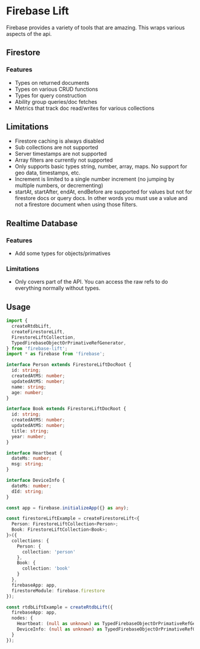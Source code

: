 # Firebase Lift

Firebase provides a variety of tools that are amazing. This wraps various aspects of the api.

## Firestore

### Features
* Types on returned documents
* Types on various CRUD functions
* Types for query construction
* Ability group queries/doc fetches
* Metrics that track doc read/writes for various collections

## Limitations
* Firestore caching is always disabled
* Sub collections are not supported
* Server timestamps are not supported
* Array filters are currently not supported
* Only supports basic types string, number, array, maps. No support for geo data, timestamps, etc.
* Increment is limited to a single number increment (no jumping by multiple numbers, or decrementing)
* startAt, startAfter, endAt, endBefore are supported for values but not for firestore docs or query docs. In other words you must use a value and not a firestore document when using those filters.

## Realtime Database

### Features
* Add some types for objects/primatives

### Limitations
* Only covers part of the API. You can access the raw refs to do everything normally without types.

## Usage

```ts
import {
  createRtdbLift,
  createFirestoreLift,
  FirestoreLiftCollection,
  TypedFirebaseObjectOrPrimativeRefGenerator,
} from 'firebase-lift';
import * as firebase from 'firebase';

interface Person extends FirestoreLiftDocRoot {
  id: string;
  createdAtMS: number;
  updatedAtMS: number;
  name: string;
  age: number;
}

interface Book extends FirestoreLiftDocRoot {
  id: string;
  createdAtMS: number;
  updatedAtMS: number;
  title: string;
  year: number;
}

interface Heartbeat {
  dateMs: number;
  msg: string;
}

interface DeviceInfo {
  dateMs: number;
  dId: string;
}

const app = firebase.initializeApp({} as any);

const firestoreLiftExample = createFirestoreLift<{
  Person: FirestoreLiftCollection<Person>;
  Book: FirestoreLiftCollection<Book>;
}>({
  collections: {
    Person: {
      collection: 'person'
    },
    Book: {
      collection: 'book'
    }
  },
  firebaseApp: app,
  firestoreModule: firebase.firestore
});

const rtdbLiftExample = createRtdbLift({
  firebaseApp: app,
  nodes: {
    Heartbeat: (null as unknown) as TypedFirebaseObjectOrPrimativeRefGenerator<Heartbeat>,
    DeviceInfo: (null as unknown) as TypedFirebaseObjectOrPrimativeRefGenerator<DeviceInfo>
  }
});

```
